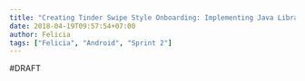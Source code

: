 ```yaml
---
title: "Creating Tinder Swipe Style Onboarding: Implementing Java Library to Kotlin Project"
date: 2018-04-19T09:57:54+07:00
author: Felicia
tags: ["Felicia", "Android", "Sprint 2"]
---
```


#DRAFT
